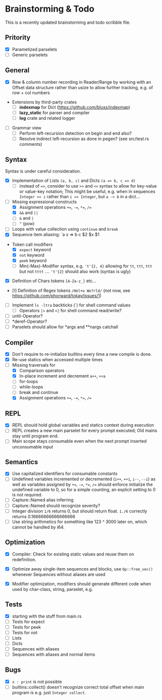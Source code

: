 # Brainstorming & Todo

This is a recently updated brainstorming and todo scribble file.

## Pritority

- [x] Parametized parselets
- [ ] Generic parselets

## General

- [x] Row & column number recording in Reader/Range by working with an Offset data structure rather than usize to allow further tracking, e.g. of row + col numbers
- Extensions by third-party crates
  - [ ] **indexmap** for Dict (https://github.com/bluss/indexmap)
  - [ ] **lazy_static** for parser and compiler
  - [ ] **log** crate and related logger
- [ ] Grammar view
  - [ ] Perform left-recursion detection on begin and end also?
  - [ ] Resolve indirect left-recursion as done in pegen? (see src/test.rs comments)

## Syntax

Syntax is under careful consideration.

- [x] Implementation of Lists `(a, b, c)` and Dicts `(a => b, c => d)`
  - [ ] instead of `=>`, consider to use `>>` and `<<` syntax to allow for key-value or value-key notation; This might be useful, e.g. when in sequences `Integer << i` rather than `i >> Integer`, but `a -> b` in a dict...
- [ ] Missing expressional constructs
  - [x] Assignment operations `+=`, `-=`, `*=`, `/=`
  - [x] `&&` and `||`
  - [ ] `&` and `|`
  - [ ] `^` (pow)
- [ ] Loops with value collection using `continue` and `break`
- [x] Sequence item aliasing: `a x => b c $2 $x $1
- Token call modifiers
  - [x] `expect` keyword
  - [x] `not` keyword
  - [x] `peek` keyword
  - [ ] Min(-Max)-Modifier syntax, e.g. `'t'{2, 4}` allowing for `tt`, `ttt`, `ttt` but not `tttt` .... `'t'{2}` should also work (syntax is ugly)
- [x] Definition of Chars tokens `[A-Za-z_]` etc...
- [!] Definition of Regex tokens `/Hel+o Wo?rld/` (not now, see https://github.com/phorward/tokay/issues/1)
- [ ] Implement `ls -ltra` backticks (`) for shell command values
  - [ ] Operators `|>` and `<|` for shell command read/write?
- [ ] until-Operator?
- [ ] *deref-Operator?
- [ ] Parselets should allow for *args and **nargs catchall

## Compiler

- [x] Don't require to re-initialize builtins every time a new compile is done.
- [x] Re-use statics when accessed multiple times
- [ ] Missing traversals for
  - [x] Comparison operators
  - [x] In-place increment and decrement `a++`, `++a`
  - [ ] for-loops
  - [ ] while-loops
  - [ ] break and continue
  - [x] Assignment operations `+=`, `-=`, `*=`, `/=`

## REPL

- [x] REPL should hold global variables and statics context during execution
- [ ] REPL creates a new main parselet for every prompt executed; Old mains stay until program end.
- [ ] Main scope stays consumable even when the next prompt inserted unconsumable input

## Semantics

- [x] Use capitalized identifiers for consumable constants
- [ ] Undefined variables incremented or decremented (`i++`, `++i`, `i--`, `--i`) as well as variables assigned by `+=`, `-=`, `*=`, `/=` should enforce initialize the undefined variable to 0, so for a simple counting, an explicit setting to 0 is not required.
- [ ] Capture::Named alias inferring
- [ ] Capture::Named should recognize severity?
- [ ] Integer division `1/6` returns 0, but should return float. `1./6` correctly returns 0.16666666666666666
- [ ] Use string arithmetics for something like 123 ^ 3000 later on, which cannot be handled by i64.

## Optimization

- [x] Compiler: Check for existing static values and reuse them on redefinition.
- [x] Optimize away single-item sequences and blocks, use `Op::from_vec()` whenever Sequences without aliases are used
- [x] Modifier optimization, modifiers should generate different code when used by char-class, string, parselet, e.g.


## Tests

- [x] starting with the stuff from main.rs
- [ ] Tests for expect
- [ ] Tests for peek
- [ ] Tests for not
- [ ] Lists
- [ ] Dicts
- [ ] Sequences with aliases
- [ ] Sequences with aliases and normal items

## Bugs

- [x] `x : print` is not possible
- [ ] builtins::collect() doesn't recognize correct total offset when main program is e.g. just `Integer collect`.
